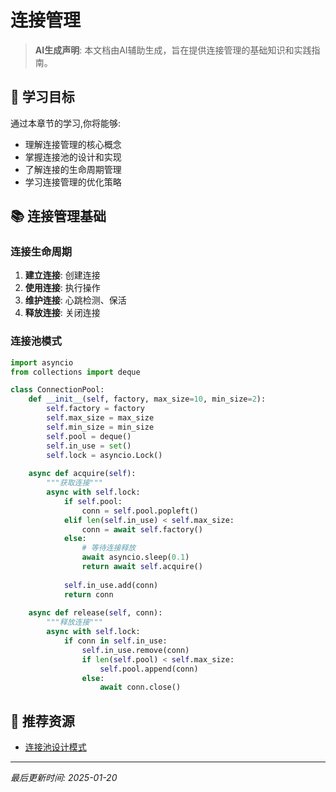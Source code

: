 # 连接管理

> **AI生成声明**: 本文档由AI辅助生成，旨在提供连接管理的基础知识和实践指南。

## 🎯 学习目标

通过本章节的学习,你将能够:

- 理解连接管理的核心概念
- 掌握连接池的设计和实现
- 了解连接的生命周期管理
- 学习连接管理的优化策略

## 📚 连接管理基础

### 连接生命周期

1. **建立连接**: 创建连接
2. **使用连接**: 执行操作
3. **维护连接**: 心跳检测、保活
4. **释放连接**: 关闭连接

### 连接池模式

```python
import asyncio
from collections import deque

class ConnectionPool:
    def __init__(self, factory, max_size=10, min_size=2):
        self.factory = factory
        self.max_size = max_size
        self.min_size = min_size
        self.pool = deque()
        self.in_use = set()
        self.lock = asyncio.Lock()
    
    async def acquire(self):
        """获取连接"""
        async with self.lock:
            if self.pool:
                conn = self.pool.popleft()
            elif len(self.in_use) < self.max_size:
                conn = await self.factory()
            else:
                # 等待连接释放
                await asyncio.sleep(0.1)
                return await self.acquire()
            
            self.in_use.add(conn)
            return conn
    
    async def release(self, conn):
        """释放连接"""
        async with self.lock:
            if conn in self.in_use:
                self.in_use.remove(conn)
                if len(self.pool) < self.max_size:
                    self.pool.append(conn)
                else:
                    await conn.close()
```

## 📖 推荐资源

- [连接池设计模式](https://en.wikipedia.org/wiki/Connection_pool)

---

*最后更新时间: 2025-01-20*

